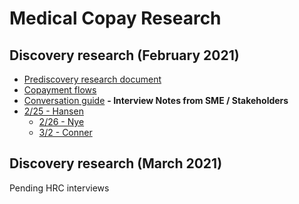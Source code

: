 # Medical Copay Research

## Discovery research (February 2021)
- [Prediscovery research document](https://github.com/department-of-veterans-affairs/va.gov-team/blob/master/products/Debt%20Resolution/Medical_Copays/research/feb-2021/pre-discovery-research.md)
- [Copayment flows](https://github.com/department-of-veterans-affairs/va.gov-team/blob/master/products/Debt%20Resolution/Medical_Copays/research/feb-2021/copayment-flows.md)
- [Conversation guide](https://github.com/department-of-veterans-affairs/va.gov-team/blob/master/products/Debt%20Resolution/Medical_Copays/research/feb-2021/vahrc-conversation-guide.md)
**- Interview Notes from SME / Stakeholders**
- [2/25 - Hansen](https://github.com/department-of-veterans-affairs/va.gov-team/blob/master/products/Debt%20Resolution/Medical_Copays/research/feb-2021/notes/02252021Hansen.md)
  - [2/26 - Nye](https://github.com/department-of-veterans-affairs/va.gov-team/blob/master/products/Debt%20Resolution/Medical_Copays/research/feb-2021/notes/02262021Nye.md)
  - [3/2 - Conner](https://github.com/department-of-veterans-affairs/va.gov-team/blob/master/products/Debt%20Resolution/Medical_Copays/research/feb-2021/notes/03022021Conner.md)

## Discovery research (March 2021)
Pending HRC interviews

